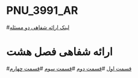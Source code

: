 # PNU_3991_AR
#[لینک ارائه شفاهی دو مسئله](https://www.aparat.com/v/mcvYA) 
# ارائه شفاهی فصل هشت  
#[قسمت اول](https://www.aparat.com/v/5gwfN)
#[قسمت دوم](https://aparat.com/v/MLGZB)
#[قسمت سوم](https://www.aparat.com/v/JlXEU)
#[قسمت چهارم](https://www.aparat.com/v/yBAOT)
